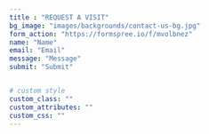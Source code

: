 ```yaml
---
title : "REQUEST A VISIT"
bg_image: "images/backgrounds/contact-us-bg.jpg"
form_action: "https://formspree.io/f/mvolbnez"
name: "Name"
email: "Email"
message: "Message"
submit: "Submit"


# custom style
custom_class: "" 
custom_attributes: "" 
custom_css: ""
---
```

